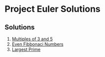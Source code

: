 # Project Euler Solutions

## Solutions

1. [Multiples of 3 and 5](https://github.com/thebigtoona/project-euler/blob/master/multiples-of-3-and-5/index.js)
2. [Even Fibbonaci Numbers](https://github.com/thebigtoona/project-euler/blob/master/even-fibonnaci-numbers/index.js)
3. [Largest Prime](https://github.com/thebigtoona/project-euler/blob/master/largest-prime/index.js)
